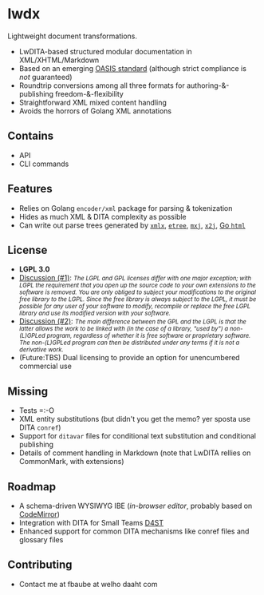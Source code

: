 # lwdx
Lightweight document transformations. 
* LwDITA-based structured modular documentation in XML/XHTML/Markdown 
* Based on an emerging [OASIS standard](https://github.com/oasis-open/dita-lightweight) (although strict compliance is _not_ guaranteed) 
* Roundtrip conversions among all three formats for authoring-&-publishing freedom-&-flexibility 
* Straightforward XML mixed content handling 
* Avoids the horrors of Golang XML annotations 
## Contains 
* API
* CLI commands 
## Features
* Relies on Golang `encoder/xml` package for parsing & tokenization
* Hides as much XML & DITA complexity as possible
* Can write out parse trees generated by [`xmlx`](https://github.com/jteeuwen/go-pkg-xmlx), [`etree`](https://github.com/beevik/etree), [`mxj`](https://github.com/clbanning/mxj), [`x2j`](https://github.com/clbanning/mxj/tree/master/x2j), [Go `html`](https://godoc.org/golang.org/x/net/html)
## License
* __LGPL 3.0__
* [Discussion (#1)](https://www.whitesourcesoftware.com/whitesource-blog/top-10-gpl-questions-answered/): <i><small>The LGPL and GPL licenses differ with one major exception; with LGPL the requirement that you open up the source code to your own extensions to the software is removed. You are only obliged to subject your modifications to the original free library to the LGPL. Since the free library is always subject to the LGPL, it must be possible for any user of your software to modify, recompile or replace the free LGPL library and use its modified version with your software.</small></i>
* [Discussion (#2)](https://en.wikipedia.org/wiki/GNU_Lesser_General_Public_License): <i><small>The main difference between the GPL and the LGPL is that the latter allows the work to be linked with (in the case of a library, "used by") a  non-(L)GPLed program, regardless of whether it is free software or proprietary software. The non-(L)GPLed program can then be distributed under any terms if it is not a derivative work.</small></i>
* (Future:TBS) Dual licensing to provide an option for unencumbered commercial use 
## Missing
* Tests =:-O 
* XML entity substitutions (but didn't you get the memo? yer sposta use DITA `conref`)
* Support for `ditavar` files for conditional text substitution and conditional publishing 
* Details of comment handling in Markdown (note that LwDITA rellies on CommonMark, with extensions) 
## Roadmap 
* A schema-driven WYSIWYG IBE (_in-browser editor_, probably based on [CodeMirror](https://codemirror.net/demo/xmlcomplete.html)) 
* Integration with DITA for Small Teams [D4ST](http://www.dita-for-small-teams.org/)
* Enhanced support for common DITA mechanisms like conref files and glossary files 
## Contributing
* Contact me at fbaube at welho daaht com 
